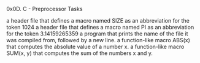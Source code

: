 0x0D. C - Preprocessor Tasks

 a header file that defines a macro named SIZE as an abbreviation for the token 1024
 a header file that defines a macro named PI as an abbreviation for the token 3.14159265359
 a program that prints the name of the file it was compiled from, followed by a new line.
 a function-like macro ABS(x) that computes the absolute value of a number x.
 a function-like macro SUM(x, y) that computes the sum of the numbers x and y.
